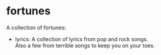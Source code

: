 fortunes
========
A collection of fortunes:

* lyrics:
	A collection of lyrics from pop and rock songs.  
	Also a few from terrible songs to keep you on your toes.	
